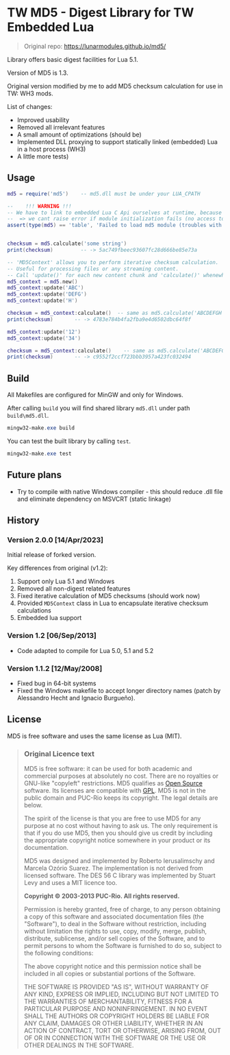 # TW MD5 - Digest Library for TW Embedded Lua

> Original repo: https://lunarmodules.github.io/md5/

Library offers basic digest facilities for Lua 5.1.

Version of MD5 is 1.3.

Original version modified by me to add MD5 checksum calculation for use in TW: WH3 mods. 

List of changes:
  * Improved usability
  * Removed all irrelevant features
  * A small amount of optimizations (should be)
  * Implemented DLL proxying to support statically linked (embedded) Lua in a host process (WH3)
  * A little more tests)

## Usage

```lua
md5 = require('md5')    -- md5.dll must be under your LUA_CPATH

--    !!! WARNING !!!
-- We have to link to embedded Lua C Api ourselves at runtime, because CA didnt give us access to lua.dll and instead linked Lua statically.
--  => we cant raise error if module initialization fails (no access to lua_error/luaL_error functions)
assert(type(md5) == 'table', 'Failed to load md5 module (troubles with Lua C API linkage?)')  


checksum = md5.calculate('some string')
print(checksum)         -- -> 5ac749fbeec93607fc28d666be85e73a

-- 'MD5Context' allows you to perform iterative checksum calculation.
-- Useful for processing files or any streaming content.
-- Call 'update()' for each new content chunk and 'calculate()' whenewher you want
md5_context = md5.new()
md5_context:update('ABC')
md5_context:update('DEFG')
md5_context:update('H')

checksum = md5_context:calculate()  -- same as md5.calculate('ABCDEFGH')
print(checksum)       -- -> 4783e784b4fa2fba9e4d6502dbc64f8f

md5_context:update('12')
md5_context:update('34')

checksum = md5_context:calculate()    -- same as md5.calculate('ABCDEFGH1234')
print(checksum)       -- -> c9552f2ccf723bbb3957a423fc032494
```

## Build
All Makefiles are configured for MinGW and only for Windows.

After calling `build` you will find shared library `md5.dll` under path `build\md5.dll`.

```powershell
mingw32-make.exe build
```

You can test the built library by calling `test`.


```powershell
mingw32-make.exe test
```

## Future plans
* Try to compile with native Windows compiler - this should reduce .dll file and eliminate dependency on MSVCRT (static linkage)


## History

### Version 2.0.0 [14/Apr/2023] 

Initial release of forked version. 

Key differences from original (v1.2):
1. Support only Lua 5.1 and Windows
2. Removed all non-digest related features
3. Fixed iterative calculation of MD5 checksums (should work now)
4. Provided `MD5Context` class in Lua to encapsulate iterative checksum calculations
5. Embedded lua support

### Version 1.2 [06/Sep/2013]

* Code adapted to compile for Lua 5.0, 5.1 and 5.2

### Version 1.1.2 [12/May/2008]

* Fixed bug in 64-bit systems
* Fixed the Windows makefile to accept longer directory names
  (patch by Alessandro Hecht and Ignacio Burgueño).

## License

MD5 is free software and uses the same license as Lua (MIT). 


> ### Original Licence text
> 
> MD5 is free software: it can be used for both academic and commercial
> purposes at absolutely no cost. There are no royalties or GNU-like "copyleft"
> restrictions. MD5 qualifies as [Open Source](http://www.opensource.org/docs/definition.html)
> software. Its licenses are compatible with [GPL](http://www.gnu.org/licenses/gpl.html). MD5 is not in the public domain and PUC-Rio keeps its copyright. The legal details are below.
> 
> The spirit of the license is that you are free to use MD5 for any purpose at no cost without having to ask us. The only requirement is that if you do use MD5,
> then you should give us credit by including the appropriate copyright notice
> somewhere in your product or its documentation.
> 
> MD5 was designed and implemented by Roberto Ierusalimschy and Marcela Oz&oacute;rio Suarez. The implementation is not derived from licensed software. The DES 56 C library was implemented by Stuart Levy and uses a MIT licence too.
> 
> __Copyright &copy; 2003-2013 PUC-Rio.  All rights reserved.__
> 
> Permission is hereby granted, free of charge, to any person obtaining a copy
> of this software and associated documentation files (the "Software"), to deal
> in the Software without restriction, including without limitation the rights
> to use, copy, modify, merge, publish, distribute, sublicense, and/or sell
> copies of the Software, and to permit persons to whom the Software is
> furnished to do so, subject to the following conditions:
> 
> The above copyright notice and this permission notice shall be included in
> all copies or substantial portions of the Software.
> 
> 
> THE SOFTWARE IS PROVIDED "AS IS", WITHOUT WARRANTY OF ANY KIND, EXPRESS OR
> IMPLIED, INCLUDING BUT NOT LIMITED TO THE WARRANTIES OF MERCHANTABILITY,
> FITNESS FOR A PARTICULAR PURPOSE AND NONINFRINGEMENT.  IN NO EVENT SHALL THE
> AUTHORS OR COPYRIGHT HOLDERS BE LIABLE FOR ANY CLAIM, DAMAGES OR OTHER
> LIABILITY, WHETHER IN AN ACTION OF CONTRACT, TORT OR OTHERWISE, ARISING FROM,
> OUT OF OR IN CONNECTION WITH THE SOFTWARE OR THE USE OR OTHER DEALINGS IN
> THE SOFTWARE.
